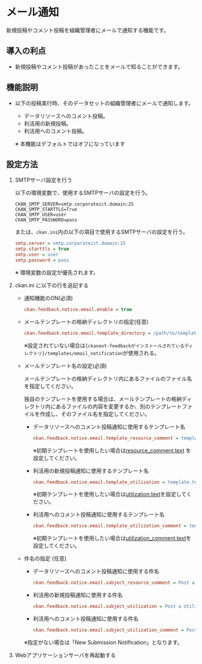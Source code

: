 # メール通知

新規投稿やコメント投稿を組織管理者にメールで通知する機能です。

## 導入の利点

* 新規投稿やコメント投稿があったことをメールで知ることができます。

## 機能説明

* 以下の投稿実行時、そのデータセットの組織管理者にメールで通知します。
    * データリソースへのコメント投稿。
    * 利活用の新規投稿。
    * 利活用へのコメント投稿。

    ※ 本機能はデフォルトではオフになっています

## 設定方法

1. SMTPサーバ設定を行う

    以下の環境変数で、使用するSMTPサーバの設定を行う。

    ```
    CKAN_SMTP_SERVER=smtp.corporateict.domain:25
    CKAN_SMTP_STARTTLS=True
    CKAN_SMTP_USER=user
    CKAN_SMTP_PASSWORD=pass
    ```

    または、`ckan.ini`内の以下の項目で使用するSMTPサーバの設定を行う。  

    ```ini
    smtp.server = smtp.corporateict.domain:25
    smtp.starttls = true
    smtp.user = user
    smtp.password = pass
    ```
    
    ※ 環境変数の設定が優先されます。

2. ckan.ini に以下の行を追記する

    * 通知機能のON(必須)

        ```ini
        ckan.feedback.notice.email.enable = true
        ```

    * メールテンプレートの格納ディレクトリの指定(任意)

        ```ini
        ckan.feedback.notice.email.template_directory = /path/to/template_dir
        ```

        ※設定されていない場合は`{ckanext-feedbackがインストールされているディレクトリ}/templates/email_notification`が使用される。

    * メールテンプレート名の設定(必須)  

        メールテンプレートの格納ディレクトリ内にあるファイルのファイル名を指定してください。  

        独自のテンプレートを使用する場合は、メールテンプレートの格納ディレクトリ内にあるファイルの内容を変更するか、別のテンプレートファイルを作成し、そのファイル名を指定してください。

        * データリソースへのコメント投稿通知に使用するテンプレート名

            ```ini
            ckan.feedback.notice.email.template_resource_comment = template.text
            ```

            ※初期テンプレートを使用したい場合は[resource_comment.text](../../ckanext/feedback/templates/email_notification/resource_comment.text) を設定してください。

        * 利活用の新規投稿通知に使用するテンプレート名

            ```ini
            ckan.feedback.notice.email.template_utilization = template.text
            ```

            ※初期テンプレートを使用したい場合は[utilization.text](../../ckanext/feedback/templates/email_notification/utilization.text)を設定してください。

        * 利活用へのコメント投稿通知に使用するテンプレート名

            ```ini
            ckan.feedback.notice.email.template_utilization_comment = template.text
            ```

            ※初期テンプレートを使用したい場合は[utilization_comment.text](../../ckanext/feedback/templates/email_notification/utilization_comment.text)を設定してください。

    * 件名の指定 (任意)

        * データリソースへのコメント投稿通知に使用する件名

            ```ini
            ckan.feedback.notice.email.subject_resource_comment = Post a Resource comment
            ```

        * 利活用の新規投稿通知に使用する件名

            ```ini
            ckan.feedback.notice.email.subject_utilization = Post a Utilization
            ```

        * 利活用へのコメント投稿通知に使用する件名

            ```ini
            ckan.feedback.notice.email.subject_utilization_comment = Post a Utilization comment
            ```

        ※指定がない場合は「New Submission Notification」となります。

3. Webアプリケーションサーバを再起動する